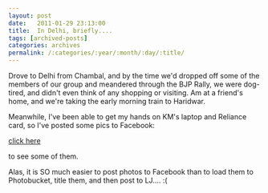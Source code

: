 ```yaml
---
layout: post
date:	2011-01-29 23:13:00
title:  In Delhi, briefly....
tags: [archived-posts]
categories: archives
permalink: /:categories/:year/:month/:day/:title/
---
```

Drove to Delhi from Chambal, and by the time we'd dropped off some of the members of our group and meandered through the BJP Rally, we were dog-tired, and didn't even think of any shopping or visiting. Am at a friend's home, and we're taking the early morning train to Haridwar.

Meanwhile, I've been able to get my hands on KM's laptop and Reliance card, so I've posted some pics to Facebook:

<a href="http://www.facebook.com/profile.php?id=587058877"> click here </a>

to see some of them.

Alas, it is SO much easier to post photos to Facebook than to load them to Photobucket, title them, and then post to LJ.... :(

